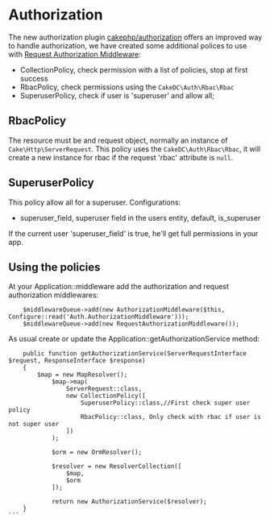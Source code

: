 Authorization
=============
The new authorization plugin [cakephp/authorization](https://github.com/cakephp/authorization/)
offers an improved way to handle authorization, we have created some additional polices to use
with [Request Authorization Middleware](https://github.com/cakephp/authorization/blob/master/src/Middleware/RequestAuthorizationMiddleware.php):

 - CollectionPolicy, check permission with a list of policies, stop at first success
 - RbacPolicy, check permissions using the `CakeDC\Auth\Rbac\Rbac`
 - SuperuserPolicy, check if user is 'superuser' and allow all;

RbacPolicy
----------
The resource must be and request object, normally an instance of `Cake\Http\ServerRequest`. This
policy uses the `CakeDC\Auth\Rbac\Rbac`, it will create a new instance for rbac if the request
'rbac' attribute is `null`.

SuperuserPolicy
---------------
This policy allow all for a superuser. Configurations:
 - superuser_field, superuser field in the users entity, default, is_superuser

If the current user 'superuser_field' is true, he'll get full permissions in your app.

Using the policies
------------------

At your Application::middleware add the authorization and request authorization middlewares:
 
```
    $middlewareQueue->add(new AuthorizationMiddleware($this, Configure::read('Auth.AuthorizationMiddleware')));
    $middlewareQueue->add(new RequestAuthorizationMiddleware());
```

As usual create or update the Application::getAuthorizationService method:
   
````
    public function getAuthorizationService(ServerRequestInterface $request, ResponseInterface $response)
    {
        $map = new MapResolver();
            $map->map(
                ServerRequest::class,
                new CollectionPolicy([
                    SuperuserPolicy::class,//First check super user policy
                    RbacPolicy::class, Only check with rbac if user is not super user
                ])
            );
    
            $orm = new OrmResolver();
    
            $resolver = new ResolverCollection([
                $map,
                $orm
            ]);
    
            return new AuthorizationService($resolver);
    }     
```
